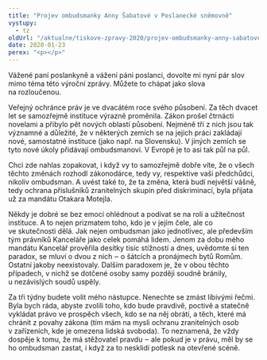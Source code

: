 ```yaml
---
title: "Projev ombudsmanky Anny Šabatové v Poslanecké sněmovně"
vystupy:
  - tz
oldUrl: "/aktualne/tiskove-zpravy-2020/projev-ombudsmanky-anny-sabatove-v-poslanecke-snemovne/"
date: 2020-01-23
perex: "<p></p>"
---
```


<!-- imported from the old website -->

<p>Vážené paní poslankyně a vážení páni poslanci, dovolte mi nyní pár slov mimo téma této výroční zprávy. Můžete to chápat jako slova na rozloučenou.</p> <p>Veřejný ochránce práv je ve dvacátém roce svého působení. Za těch dvacet let se samozřejmě instituce výrazně proměnila. Zákon prošel čtrnácti novelami a přibylo pět nových oblastí působení. Nejméně tři z nich jsou tak významné a důležité, že v některých zemích se na jejich práci zakládají nové, samostatné instituce (jako např. na Slovensku). V jiných zemích se tyto nové úkoly přidávají ombudsmanovi. V Evropě je to asi tak půl na půl.</p> <p>Chci zde nahlas zopakovat, i když vy to samozřejmě dobře víte, že o všech těchto změnách rozhodl zákonodárce, tedy vy, respektive vaši předchůdci, nikoliv ombudsman. A uvést také to, že ta změna, která budí největší vášně, tedy ochrana příslušníků zranitelných skupin před diskriminací, byla přijata už za mandátu Otakara Motejla.</p> <p>Někdy je dobré se bez emocí ohlédnout a podívat se na roli a užitečnost instituce. A to nejen prizmatem toho, kdo je v jejím čele, ale co ve skutečnosti dělá. Jak nejen ombudsman jako jednotlivec, ale především tým právníků Kanceláře jako celek pomáhá lidem. Jenom za dobu mého mandátu Kancelář prověřila desítky tisíc stížností a dnes, uvědomte si ten paradox, se mluví o dvou z nich ‒ o šátcích a pronájmech bytů Romům. Ostatní jakoby neexistovaly. Dalším paradoxem je, že v obou těchto případech, v nichž se dotčené osoby samy později soudně bránily, u nezávislých soudů uspěly.</p> <p>Za tři týdny budete volit mého nástupce. Nenechte se zmást líbivými řečmi. Byla bych ráda, abyste zvolili toho, kdo bude pravdivě, poctivě a statečně vykládat právo ve prospěch všech, kdo se na něj obrátí, a těch, které má chránit z povahy zákona (tím mám na mysli ochranu zranitelných osob v zařízeních, kde je omezena lidská svoboda). To neznamená, že vždy dospěje k tomu, že má stěžovatel pravdu ‒ ale pokud je v právu, měl by se ho ombudsman zastat, i když za to nesklidí potlesk na otevřené scéně.</p>
